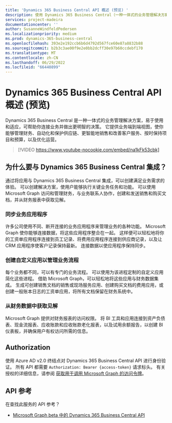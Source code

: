 ```yaml
---
title: 'Dynamics 365 Business Central API 概述 (预览) '
description: 使用 Dynamics 365 Business Central（一种一体式的业务管理解决方案）来管理财务、自动化供应链并使项目保持预算。
services: project-madeira
documentationcenter: ''
author: SusanneWindfeldPedersen
ms.localizationpriority: medium
ms.prod: dynamics-365-business-central
ms.openlocfilehash: 393e2e192ccb6b6d4792d567fce60e87a8832b88
ms.sourcegitcommit: b2b3c3ae00f9e2e0bb2dcff30e97b60ccdebf170
ms.translationtype: MT
ms.contentlocale: zh-CN
ms.lasthandoff: 06/29/2022
ms.locfileid: "66440899"
---
```

# <a name="dynamics-365-business-central-api-overview-preview"></a>Dynamics 365 Business Central API 概述 (预览) 
Dynamics 365 Business Central 是一种一体式的业务管理解决方案，易于使用和适应，可帮助你连接业务并做出更明智的决策。 它提供业务端到端视图，使你能够管理财务、自动化和保护供应链、更智能地销售和改善客户服务、按时保持项目和预算，以及优化运营。

> [!VIDEO https://www.youtube-nocookie.com/embed/na1kFk53cbk]

## <a name="why-integrate-with-dynamics-365-business-central"></a>为什么要与 Dynamics 365 Business Central 集成？
通过将应用与 Dynamics 365 Business Central 集成，可以创建满足业务需求的体验。 可以创建解决方案，使用户能够执行关键业务任务和功能。 可以使用 Microsoft Graph 访问和管理财务，与业务联系人协作，创建和发送销售和购买文档，并从财务报表中获取见解。

### <a name="synchronize-your-business-applications"></a>同步业务应用程序
许多公司使用不同、断开连接的业务应用程序来管理业务的各种功能。 Microsoft Graph 使你能够连接数据，将这些应用程序整合在一起。 这样便可以轻松地将你的工资单应用程序连接到员工记录、将费用应用程序连接到供应商记录，以及让 CRM 应用程序使客户记录保持最新。 连接数据以使应用程序保持同步。

### <a name="create-custom-apps-to-manage-your-business-processes"></a>创建自定义应用以管理业务流程
每个业务都不同，可以有专门的业务流程。 可以使用为该进程定制的自定义应用简化这些进程。 借助 Microsoft Graph，可以轻松地将这些应用与财务数据集成。 生成可创建销售文档的销售或现场服务应用、创建购买文档的费用应用，或创建一般账本日志的工资单应用，将所有文档保留在财务系统中。

### <a name="gain-insights-from-your-financial-data"></a>从财务数据中获取见解
Microsoft Graph 提供对财务报表的访问权限。 将 BI 工具和应用连接到资产负债表、现金流报表、应收账款和应收账款老化报表，以及试用余额报告，以创建 BI 仪表板，并确保用户有权访问所需的信息。

## <a name="authorization"></a>Authorization
使用 Azure AD v2.0 终结点对 Dynamics 365 Business Central API 进行身份验证。 所有 API 都需要 `Authorization: Bearer {access-token}` 请求标头。 有关授权的详细信息，请参阅 [获取用于调用 Microsoft Graph 的访问令牌](./auth/index.yml)。

## <a name="api-reference"></a>API 参考

在查找此服务的 API 参考？

- [Microsoft Graph beta 中的 Dynamics 365 Business Central API](/graph/api/resources/dynamics-graph-reference?view=graph-rest-beta&preserve-view=true)
